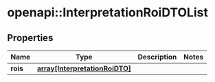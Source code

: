 # openapi::InterpretationRoiDTOList

## Properties
Name | Type | Description | Notes
------------ | ------------- | ------------- | -------------
**rois** | [**array[InterpretationRoiDTO]**](InterpretationRoiDTO.md) |  | 


